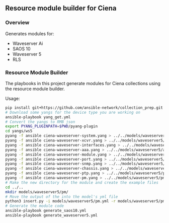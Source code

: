 ##  Resource module builder for Ciena

### Overview

Generates modules for:

* Waveserver Ai
* SAOS 10
* Waveserver 5
* RLS

### Resource Module Builder

The playbooks in this project generate modules for Ciena collections using the resource module builder.

Usage:

```bash
pip install git+https://github.com/ansible-network/collection_prep.git
# Download some yangs for the device type you are working on
ansible-playbook yang_get.yml
# Convert the yangs to RMB json
export PYANG_PLUGINPATH=$PWD/pyang-plugin
cd yangs/ws5
pyang -f ansible ciena-waveserver-system.yang > ../../models/waveserver5/system.yml
pyang -f ansible ciena-waveserver-xcvr.yang > ../../models/waveserver5/xcvr.yml
pyang -f ansible ciena-waveserver-interfaces.yang > ../../models/waveserver5/interfaces.yml
pyang -f ansible ciena-waveserver-aaa.yang > ../../models/waveserver5/aaa.yml
pyang -f ansible ciena-waveserver-module.yang > ../../models/waveserver5/module.yml
pyang -f ansible ciena-waveserver-port.yang > ../../models/waveserver5/port.yml
pyang -f ansible ciena-waveserver-snmp.yang > ../../models/waveserver5/snmp.yml
pyang -f ansible ciena-waveserver-chassis.yang > ../../models/waveserver5/chassis.yml
pyang -f ansible ciena-waveserver-ptp.yang > ../../models/waveserver5/ptp.yml
pyang -f ansible ciena-waveserver-pm.yang > ../../models/waveserver5/pm.yml
# Make the new directory for the module and create the example files
cd ../..
mkdir models/waveserver5/pm/
# Move the output of the into the model's yml file
python3 insert.py -i models/waveserver5/pm.yml -r models/waveserver5/pm/waveserver5_pm.yml -k waveserver_pm.suboptions
# Generate the module code
ansible-playbook generate_saos10.yml
ansible-playbook generate_waveserver5.yml
```
